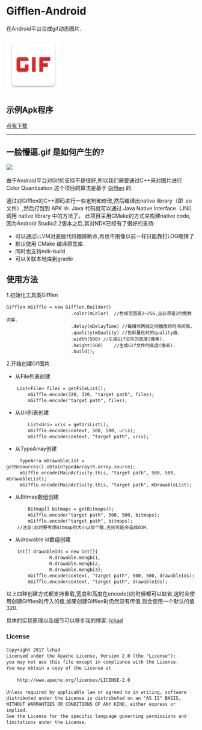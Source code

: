 # Gifflen-Android

在Android平台合成gif动态图片.

![](app/src/main/res/mipmap-xxhdpi/ic_launcher_square.png)

## 示例Apk程序
[点我下载](https://fir.im/18z5)

---

## 一脸懵逼.gif 是如何产生的?
![](/img/GIF.gif)


由于Android平台对Gif的支持不是很好,所以我们需要通过C++来对图片进行 Color Quantization.这个项目的算法是基于 [Gifflen](http://jiggawatt.org/badc0de/android/index.html#gifflen) 的.

通过对Gifflen的C++源码进行一些定制和修改,然后编译出native library（即 .so 文件）,然后打包到 APK 中. Java 代码就可以通过 Java Native Interface（JNI）调用 native library 中的方法了。
此项目采用CMake的方式来构建native code, 因为Android Studio2.2版本之后,其对NDK已经有了很好的支持:
- 可以通过LLVM对底层代码跟踪断点,再也不用像以前一样只能靠打LOG瞎猜了
- 默认使用 CMake 编译原生库
- 同时也支持ndk-build
- 可以关联本地库到gradle

## 使用方法
1.初始化工具类Gifflen
```
Gifflen mGiffle = new Gifflen.Builder()
                        .color(mColor)	//色域范围是2~256,且必须是2的整数次幂.
                        .delay(mDelayTime) //每相邻两帧之间播放的时间间隔.
                        .quality(mQuality) //色彩量化时的quality值.
                        .width(500)	//生成Gif文件的宽度(像素).
                        .height(500)	//生成Gif文件的高度(像素).
                        .build();
```

2.开始创建Gif图片

- 从File列表创建
```
	List<File> files = getFileList();
        mGiffle.encode(320, 320, "target path", files);
        mGiffle.encode("target path", files); 
```

- 从Uri列表创建
```
        List<Uri> uris = getUriList();
        mGiffle.encode(context, 500, 500, uris);
        mGiffle.encode(context, "target path", uris);
```

- 从TypeArray创建
```
	 TypeArra mDrawableList = getResources().obtainTypedArray(R.array.source);
	 mGiffle.encode(MainActivity.this, "target path", 500, 500, mDrawableList);
	 mGiffle.encode(MainActivity.this, "target path", mDrawableList);
```

- 从Bitmap数组创建
```
        Bitmap[] bitmaps = getBitmaps();
        mGiffle.encode("target path", 500, 500, bitmaps);
        mGiffle.encode("target path", bitmaps);
	//注意:此时要考虑Bitmap的大小以及个数,否则可能会造成OOM.
```



- 从drawable id数组创建
```
	int[] drawableIds = new int[]{
                R.drawable.mengbi1,
                R.drawable.mengbi2,
                R.drawable.mengbi3};
        mGiffle.encode(context, "target path", 500, 500, drawableIds);
        mGiffle.encode(context, "target path", drawableIds);
```

以上四种创建方式都支持重载,宽度和高度在encode()的时候都可以缺省,这时会使用创建Gifflen时传入的值,如果创建Gifflen时仍然没有传值,则会使用一个默认的值320.


具体的实现原理以及细节可以移步我的博客: [lchad](https://www.lchad.github.io)



### License

	Copyright 2017 lchad
	Licensed under the Apache License, Version 2.0 (the "License");
	you may not use this file except in compliance with the License.
	You may obtain a copy of the License at
	
		http://www.apache.org/licenses/LICENSE-2.0
	
	Unless required by applicable law or agreed to in writing, software
	distributed under the License is distributed on an "AS IS" BASIS,
	WITHOUT WARRANTIES OR CONDITIONS OF ANY KIND, either express or implied.
	See the License for the specific language governing permissions and
	limitations under the License.
